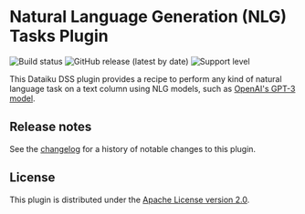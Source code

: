 # Natural Language Generation (NLG) Tasks Plugin

![Build status](https://github.com/dataiku/dss-plugin-nlp-nlg-tasks/actions/workflows/auto-make.yml/badge.svg) ![GitHub release (latest by date)](https://img.shields.io/github/v/release/dataiku/dss-plugin-nlp-nlg-tasks?logo=github) ![Support level](https://img.shields.io/badge/support-Unsupported-orange)

This Dataiku DSS plugin provides a recipe to perform any kind of natural language task on a text column using NLG models, such as [OpenAI's GPT-3 model](https://openai.com/blog/openai-api/).

## Release notes

See the [changelog](CHANGELOG.md) for a history of notable changes to this plugin.

## License

This plugin is distributed under the [Apache License version 2.0](LICENSE).
